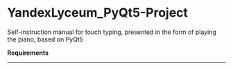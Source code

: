 # YandexLyceum_PyQt5-Project
Self-instruction manual for touch typing, presented in the form of playing the piano, based on PyQt5

**Requirements**
<hr>
